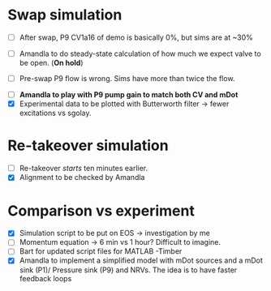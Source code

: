 # Swap simulation

- [ ]  After swap, P9 CV1a16 of demo is basically 0%, but sims are at ~30% 
* [ ] Amandla to do steady-state calculation of how much we expect valve to be open. (**On hold**)
- [ ] Pre-swap P9 flow is wrong. Sims have more than twice the flow. 
* [ ] **Amandla to play with P9 pump gain to match both CV and mDot**
* [x] Experimental data to be plotted with Butterworth filter → fewer excitations vs sgolay.
# Re-takeover simulation

- [ ] Re-takeover _starts_ ten minutes earlier.
- [x] Alignment to be checked by Amandla 
# Comparison vs experiment

- [x] Simulation script to be put on EOS → investigation by me
- [ ] Momentum equation → 6 min vs 1 hour? Difficult to imagine.
- [ ] Bart for updated script files for MATLAB -Timber
- [x] Amandla to implement a simplified model with mDot sources and a mDot sink (P1)/ Pressure sink (P9) and NRVs. The idea is to have faster feedback loops